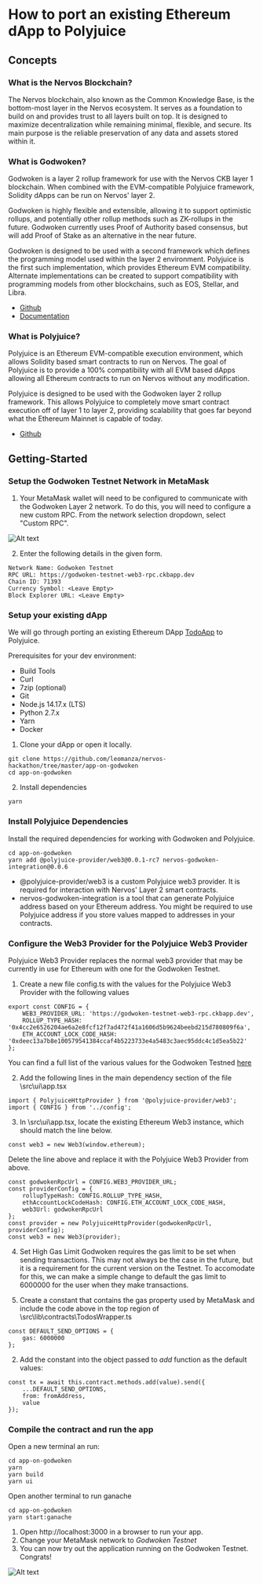 # How to port an existing Ethereum dApp to Polyjuice

## Concepts
### What is the Nervos Blockchain?
 The Nervos blockchain, also known as the Common Knowledge Base, is the bottom-most layer in the Nervos ecosystem. It serves as a foundation to build on and provides trust to all layers built on top. It is designed to maximize decentralization while remaining minimal, flexible, and secure. Its main purpose is the reliable preservation of any data and assets stored within it.

### What is Godwoken?
Godwoken is a layer 2 rollup framework for use with the Nervos CKB layer 1 blockchain. When combined with the EVM-compatible Polyjuice framework, Solidity dApps can be run on Nervos' layer 2.

Godwoken is highly flexible and extensible, allowing it to support optimistic rollups, and potentially other rollup methods such as ZK-rollups in the future. Godwoken currently uses Proof of Authority based consensus, but will add Proof of Stake as an alternative in the near future.

Godwoken is designed to be used with a second framework which defines the programming model used within the layer 2 environment. Polyjuice is the first such implementation, which provides Ethereum EVM compatibility. Alternate implementations can be created to support compatibility with programming models from other blockchains, such as EOS, Stellar, and Libra.

- [Github](https://github.com/nervosnetwork/godwoken)
- [Documentation](https://github.com/nervosnetwork/godwoken/tree/master/docs)

### What is Polyjuice?
 Polyjuice is an Ethereum EVM-compatible execution environment, which allows Solidity based smart contracts to run on Nervos. 
 The goal of Polyjuice is to provide a 100% compatibility with all EVM based dApps allowing all Ethereum contracts to run on Nervos without any modification.

 Polyjuice is designed to be used with the Godwoken layer 2 rollup framework. This allows Polyjuice to completely move smart contract execution off of layer 1 to layer 2, providing scalability that goes far beyond what the Ethereum Mainnet is capable of today.

 - [Github](https://github.com/nervosnetwork/godwoken-polyjuice)

## Getting-Started

###  Setup the Godwoken Testnet Network in MetaMask
 1. Your MetaMask wallet will need to be configured to communicate with the Godwoken Layer 2 network. To do this, you will need to configure a new custom RPC. From the network selection dropdown, select "Custom RPC".

![Alt text](https://github.com/leomanza/nervos-hackathon/blob/master/task-12/MM_1.png)

 2. Enter the following details in the given form.
 ```
 Network Name: Godwoken Testnet
 RPC URL: https://godwoken-testnet-web3-rpc.ckbapp.dev
 Chain ID: 71393
 Currency Symbol: <Leave Empty>
 Block Explorer URL: <Leave Empty>
 ```
### Setup your existing dApp
 We will go through porting an existing Ethereum DApp [TodoApp](https://github.com/leomanza/nervos-hackathon/tree/master/app-on-godwoken) to Polyjuice.

 Prerequisites for your dev environment:
 - Build Tools
 - Curl
 - 7zip (optional)
 - Git
 - Node.js 14.17.x (LTS)
 - Python 2.7.x
 - Yarn
 - Docker

 1. Clone your dApp or open it locally.
 ```
 git clone https://github.com/leomanza/nervos-hackathon/tree/master/app-on-godwoken
 cd app-on-godwoken
 ```
 2. Install dependencies
 ```
 yarn
 ```

 ### Install Polyjuice Dependencies
 Install the required dependencies for working with Godwoken and Polyjuice.
  ```
 cd app-on-godwoken
 yarn add @polyjuice-provider/web3@0.0.1-rc7 nervos-godwoken-integration@0.0.6
  ```
 - @polyjuice-provider/web3 is a custom Polyjuice web3 provider. It is required for interaction with Nervos' Layer 2 smart contracts.
 - nervos-godwoken-integration is a tool that can generate Polyjuice address based on your Ethereum address. You might  be required to use Polyjuice address if you store values mapped to addresses in your contracts.

 ### Configure the Web3 Provider for the Polyjuice Web3 Provider
 Polyjuice Web3 Provider replaces the normal web3 provider that may be currently in use for Ethereum with one for the Godwoken Testnet.
 
1. Create a new file config.ts with the values for the Polyjuice Web3 Provider with the following values
```
export const CONFIG = {
    WEB3_PROVIDER_URL: 'https://godwoken-testnet-web3-rpc.ckbapp.dev',
    ROLLUP_TYPE_HASH: '0x4cc2e6526204ae6a2e8fcf12f7ad472f41a1606d5b9624beebd215d780809f6a',
    ETH_ACCOUNT_LOCK_CODE_HASH: '0xdeec13a7b8e100579541384ccaf4b5223733e4a5483c3aec95ddc4c1d5ea5b22'
};
```
 You can find a full list of the various values for the Godwoken Testned [here](https://github.com/jjyr/godwoken-testnet)

2. Add the following lines in the main dependency section of the file \src\ui\app.tsx
```
import { PolyjuiceHttpProvider } from '@polyjuice-provider/web3';
import { CONFIG } from '../config';
```
 
3. In \src\ui\app.tsx, locate the existing Ethereum Web3 instance, which should match the line below. 
```
const web3 = new Web3(window.ethereum);
```
 Delete the line above and replace it with the Polyjuice Web3 Provider from above.
```
const godwokenRpcUrl = CONFIG.WEB3_PROVIDER_URL;
const providerConfig = {
    rollupTypeHash: CONFIG.ROLLUP_TYPE_HASH,
    ethAccountLockCodeHash: CONFIG.ETH_ACCOUNT_LOCK_CODE_HASH,
    web3Url: godwokenRpcUrl
};
const provider = new PolyjuiceHttpProvider(godwokenRpcUrl, providerConfig);
const web3 = new Web3(provider);
```
4. Set High Gas Limit
Godwoken requires the gas limit to be set when sending transactions. This may not always be the case in the future, but it is a requirement for the current version on the Testnet.
To accomodate for this, we can make a simple change to default the gas limit to 6000000 for the user when they make transactions.

1. Create a constant that contains the gas property used by MetaMask and include the code above in the top region of \src\lib\contracts\TodosWrapper.ts
```
const DEFAULT_SEND_OPTIONS = {
    gas: 6000000
};
```
2. Add the constant into the object passed to *add* function as the default values:
```
const tx = await this.contract.methods.add(value).send({
    ...DEFAULT_SEND_OPTIONS,
    from: fromAddress,
    value
});
```

### Compile the contract and run the app
Open a new terminal an run:
```
cd app-on-godwoken
yarn
yarn build
yarn ui
```
Open another terminal to run ganache
```
cd app-on-godwoken
yarn start:ganache
```

1. Open http://localhost:3000 in a browser to run your app.
2. Change your MetaMask network to *Godwoken Testnet*
3. You can now try out the application running on the Godwoken Testnet. Congrats!

![Alt text](https://github.com/leomanza/nervos-hackathon/blob/master/task-12/app_running.gif)





